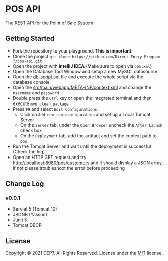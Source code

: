 # POS API
The REST API for the Point of Sale System

## Getting Started
* Fork the repository to your playground. **This is important.**
* Clone the project 
`git clone https://github.com/Direct-Entry-Program-7/pos-api.git`
* Open the project with **IntelliJ IDEA** (Make sure to open via `pom.xml`)
* Open the Database Tool Window and setup a new MySQL datasource
* Open the [db-script.sql]() file and execute the whole script via the database console
* Open the [src/main/webapp/META-INF/context.xml]() and change the `username` and `password`
* Double press the `Ctrl` key or open the integrated terminal and then execute `mvn clean package`
* Press `F9` and select `Edit Configurations`
  * Click on `Add new run configuration` and set up a Local Tomcat Server
  * On the `Server` tab, under the `Open Browser` uncheck the `After Launch` check box
  * On the `Deployment` tab, add the artifact and set the context path to `pos`
* Run the Tomcat Server and wait until the deployment is successful (Check the log)
* Open an HTTP GET request and try [http://localhost:8080/pos/customers]() and it should display a JSON array, if not please troubleshoot the error before proceeding

## Change Log
### v0.0.1
* Servlet 5 (Tomcat 10)
* JSONB (Yasson)
* Junit 5
* Tomcat DBCP

## License
Copyright © 2021 DEP7. All Rights Reserved.
License under the [MIT](LICENSE) license.